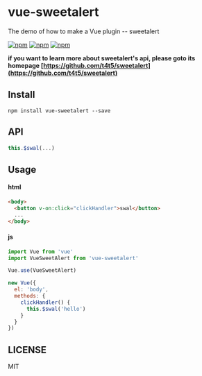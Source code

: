 # vue-sweetalert

The demo of how to make a Vue plugin -- sweetalert  

[![npm](https://img.shields.io/npm/v/vue-sweetalert.svg?style=flat-square)](https://www.npmjs.com/package/vue-sweetalert)
[![npm](https://img.shields.io/npm/l/vue-sweetalert.svg?style=flat-square)](https://www.npmjs.com/package/vue-sweetalert)
[![npm](https://img.shields.io/npm/dt/vue-sweetalert.svg?style=flat-square)](https://www.npmjs.com/package/vue-sweetalert)

**if you want to learn more about sweetalert's api, please goto its homepage [https://github.com/t4t5/sweetalert](https://github.com/t4t5/sweetalert)**

## Install
```
npm install vue-sweetalert --save
```

## API
```javascript
this.$swal(...)
```

## Usage
#### html
```html
<body>
  <button v-on:click="clickHandler">swal</button>
  ...
</body>
```

#### js
```javascript
import Vue from 'vue'
import VueSweetAlert from 'vue-sweetalert'

Vue.use(VueSweetAlert)

new Vue({
  el: 'body',
  methods: {
    clickHandler() {
      this.$swal('hello')
    }
  }
})
```

## LICENSE
MIT